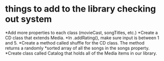 # things to add to the library checking out system
*Add more properties to each class (movieCast, songTitles, etc.)
*Create a CD class that extends Media.
*In .addRating(), make sure input is between 1 and 5.
*Create a method called shuffle for the CD class. The method returns a randomly *sorted array of all the songs in the songs property.
*Create class called Catalog that holds all of the Media items in our library.

